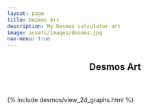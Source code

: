 ```yaml
---
layout: page
title: Desmos Art
description: My Desmos calculator art
image: assets/images/desmos.jpg
nav-menu: true
---
```


<!-- Main -->
<div id="main" class="alt">

<!-- One -->
<section id="one">
	<div class="inner">
		<header class="major">
			<h1>Desmos Art</h1>
		</header>

<!-- Content -->
{% include desmos/view_2d_graphs.html %}
</div>
</section>
